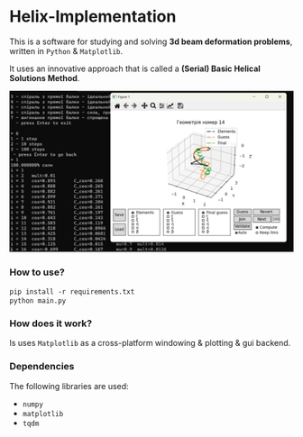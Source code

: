 # Helix-Implementation
This is a software for studying and solving 
**3d beam deformation problems**,
written in `Python` & `Matplotlib`.

It uses an innovative approach that is called a **(Serial) Basic Helical Solutions Method**.

![Demo screenshot](demo.png)

### How to use?
```shell
pip install -r requirements.txt
python main.py
```

### How does it work?
Is uses `Matplotlib` as a cross-platform windowing & plotting & gui backend.

### Dependencies
The following libraries are used:
* `numpy`
* `matplotlib`
* `tqdm`
